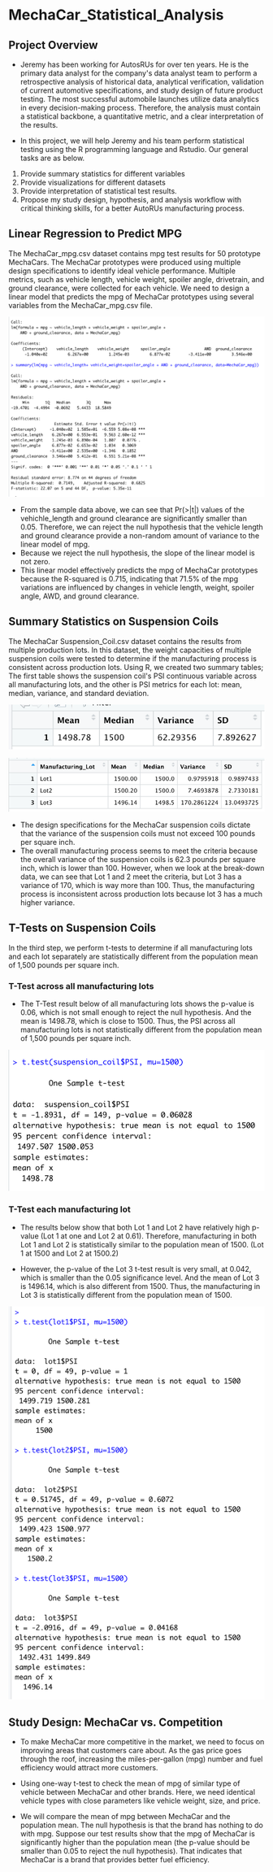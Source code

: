 # MechaCar_Statistical_Analysis

## Project Overview
- Jeremy has been working for AutosRUs for over ten years. He is the primary data analyst for the company's data analyst team to perform a retrospective analysis of historical data, analytical verification, validation of current automotive specifications, and study design of future product testing. The most successful automobile launches utilize data analytics in every decision-making process. Therefore, the analysis must contain a statistical backbone, a quantitative metric, and a clear interpretation of the results.

- In this project, we will help Jeremy and his team perform statistical testing using the R programming language and Rstudio. Our general tasks are as below.
1. Provide summary statistics for different variables
2. Provide visualizations for different datasets
3. Provide interpretation of statistical test results.
4. Propose my study design, hypothesis, and analysis workflow with critical thinking skills, for a better AutoRUs manufacturing process.


## Linear Regression to Predict MPG
The MechaCar_mpg.csv dataset contains mpg test results for 50 prototype MechaCars. The MechaCar prototypes were produced using multiple design specifications to identify ideal vehicle performance. Multiple metrics, such as vehicle length, vehicle weight, spoiler angle, drivetrain, and ground clearance, were collected for each vehicle. We need to design a linear model that predicts the mpg of MechaCar prototypes using several variables from the MechaCar_mpg.csv file. 

![Linear_Regression_to_Predict_MPG](Images/deliverable_1.png)

- From the sample data above, we can see that Pr(>|t|) values of the vehichle_length and ground clearance are significantly smaller than 0.05. Therefore, we can reject the null hypothesis that the vehicle length and ground clearance provide a non-random amount of variance to the linear model of mpg.
- Because we reject the null hypothesis, the slope of the linear model is not zero. 
- This linear model effectively predicts the mpg of MechaCar prototypes because the R-squared is 0.715, indicating that 71.5% of the mpg variations are influenced by changes in vehicle length, weight, spoiler angle, AWD, and ground clearance.


## Summary Statistics on Suspension Coils

The MechaCar Suspension_Coil.csv dataset contains the results from multiple production lots. In this dataset, the weight capacities of multiple suspension coils were tested to determine if the manufacturing process is consistent across production lots. Using R, we created two summary tables; The first table shows the suspension coil's PSI continuous variable across all manufacturing lots, and the other is PSI metrics for each lot: mean, median, variance, and standard deviation.

![totalsummary](Images/deliverable_2_total_sum.png)


![lotssummary](Images/deliverable_2_lot_sum.png)


- The design specifications for the MechaCar suspension coils dictate that the variance of the suspension coils must not exceed 100 pounds per square inch. 
- The overall manufacturing process seems to meet the criteria because the overall variance of the suspension coils is 62.3 pounds per square inch, which is lower than 100. However, when we look at the break-down data, we can see that Lot 1 and 2 meet the criteria, but Lot 3 has a variance of 170, which is way more than 100. Thus, the manufacturing process is inconsistent across production lots because lot 3 has a much higher variance. 


## T-Tests on Suspension Coils

In the third step, we perform t-tests to determine if all manufacturing lots and each lot separately are statistically different from the population mean of 1,500 pounds per square inch.

### T-Test across all manufacturing lots
- The T-Test result below of all manufacturing lots shows the p-value is 0.06, which is not small enough to reject the null hypothesis. And the mean is 1498.78, which is close to 1500. Thus, the PSI across all manufacturing lots is not statistically different from the population mean of 1,500 pounds per square inch.

![ALLPSIvs1500](Images/deliverable_3_ttest_onesample_.png)

### T-Test each manufacturing lot
- The results below show that both Lot 1 and Lot 2 have relatively high p-value (Lot 1 at one and Lot 2 at 0.61). Therefore,  manufacturing in both Lot 1 and Lot 2 is statistically similar to the population mean of 1500. (Lot 1 at 1500 and Lot 2 at 1500.2)

- However, the p-value of the Lot 3 t-test result is very small, at 0.042, which is smaller than the 0.05 significance level. And the mean of Lot 3 is 1496.14, which is also different from 1500. Thus, the manufacturing in Lot 3 is statistically different from the population mean of 1500.

![LotsPSIvs1500](Images/deliverable_3_ttest_onesample_lots.png)



## Study Design: MechaCar vs. Competition

- To make MechaCar more competitive in the market, we need to focus on improving areas that customers care about. As the gas price goes through the roof, increasing the miles-per-gallon (mpg) number and fuel efficiency would attract more customers. 

- Using one-way t-test to check the mean of mpg of similar type of vehicle between MechaCar and other brands. Here, we need identical vehicle types with close parameters like vehicle weight, size, and price.

- We will compare the mean of mpg between MechaCar and the population mean. The null hypothesis is that the brand has nothing to do with mpg. Suppose our test results show that the mpg of MechaCar is significantly higher than the population mean (the p-value should be smaller than 0.05 to reject the null hypothesis). That indicates that MechaCar is a brand that provides better fuel efficiency.



